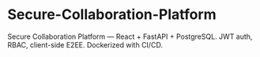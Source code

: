 # Secure-Collaboration-Platform
Secure Collaboration Platform — React + FastAPI + PostgreSQL. JWT auth, RBAC, client-side E2EE. Dockerized with CI/CD.
